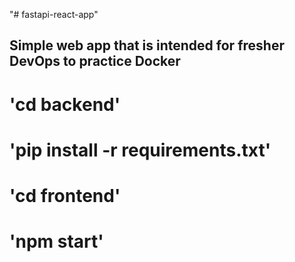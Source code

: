"# fastapi-react-app" 
## Simple web app that is intended for fresher DevOps to practice Docker

# 'cd backend'
# 'pip install -r requirements.txt'

# 'cd frontend'
# 'npm start'

